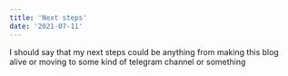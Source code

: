 ```yaml
---
title: 'Next steps'
date: '2021-07-11'
---
```


I should say that my next steps could be anything from making this blog alive or moving to some kind of telegram channel or something